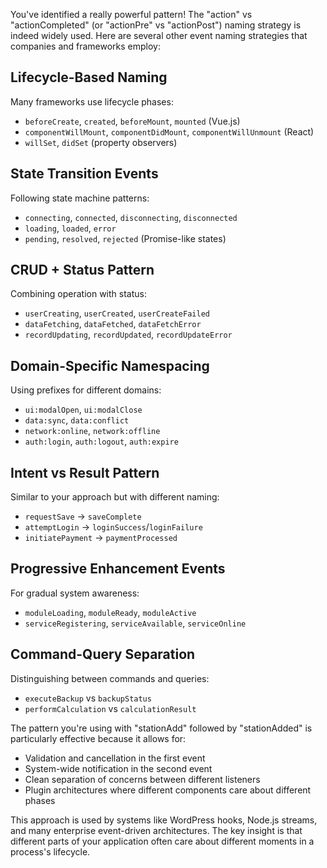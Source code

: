 You've identified a really powerful pattern! The "action" vs "actionCompleted" (or "actionPre" vs "actionPost") naming strategy is indeed widely used. Here are several other event naming strategies that companies and frameworks employ:

## Lifecycle-Based Naming

Many frameworks use lifecycle phases:
- `beforeCreate`, `created`, `beforeMount`, `mounted` (Vue.js)
- `componentWillMount`, `componentDidMount`, `componentWillUnmount` (React)
- `willSet`, `didSet` (property observers)

## State Transition Events

Following state machine patterns:
- `connecting`, `connected`, `disconnecting`, `disconnected`
- `loading`, `loaded`, `error`
- `pending`, `resolved`, `rejected` (Promise-like states)

## CRUD + Status Pattern

Combining operation with status:
- `userCreating`, `userCreated`, `userCreateFailed`
- `dataFetching`, `dataFetched`, `dataFetchError`
- `recordUpdating`, `recordUpdated`, `recordUpdateError`

## Domain-Specific Namespacing

Using prefixes for different domains:
- `ui:modalOpen`, `ui:modalClose`
- `data:sync`, `data:conflict`
- `network:online`, `network:offline`
- `auth:login`, `auth:logout`, `auth:expire`

## Intent vs Result Pattern

Similar to your approach but with different naming:
- `requestSave` → `saveComplete`
- `attemptLogin` → `loginSuccess`/`loginFailure`
- `initiatePayment` → `paymentProcessed`

## Progressive Enhancement Events

For gradual system awareness:
- `moduleLoading`, `moduleReady`, `moduleActive`
- `serviceRegistering`, `serviceAvailable`, `serviceOnline`

## Command-Query Separation

Distinguishing between commands and queries:
- `executeBackup` vs `backupStatus`
- `performCalculation` vs `calculationResult`

The pattern you're using with "stationAdd" followed by "stationAdded" is particularly effective because it allows for:
- Validation and cancellation in the first event
- System-wide notification in the second event
- Clean separation of concerns between different listeners
- Plugin architectures where different components care about different phases

This approach is used by systems like WordPress hooks, Node.js streams, and many enterprise event-driven architectures. The key insight is that different parts of your application often care about different moments in a process's lifecycle.
